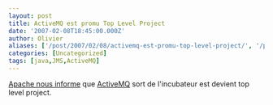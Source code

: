 ```yaml
---
layout: post
title: ActiveMQ est promu Top Level Project
date: '2007-02-08T18:45:00.000Z'
author: Olivier
aliases: ['/post/2007/02/08/activemq-est-promu-top-level-project/', '/post/2007/02/08/activemq-est-promu-top-level-project/']
categories: [Uncategorized]
tags: [java,JMS,ActiveMQ]
---
```


<p><a href="http://www.apachenews.org/archives/000937.html">Apache nous informe</a> que <a href="http://activemq.apache.org">ActiveMQ</a> sort de l'incubateur est devient top level project.</p>